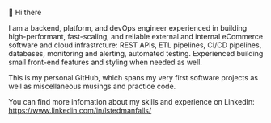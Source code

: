 <p>👋 Hi there</p>

<p>I am a backend, platform, and devOps engineer experienced in building high-performant, fast-scaling, and reliable external and internal eCommerce software and cloud infrastrcture: REST APIs, ETL pipelines, CI/CD pipelines, databases, monitoring and alerting, automated testing. Experienced building small front-end features and styling when needed as well.</p>

<p> This is my personal GitHub, which spans my very first software projects as well as miscellaneous musings and practice code.

You can find more infomation about my skills and experience on LinkedIn: https://www.linkedin.com/in/lstedmanfalls/
